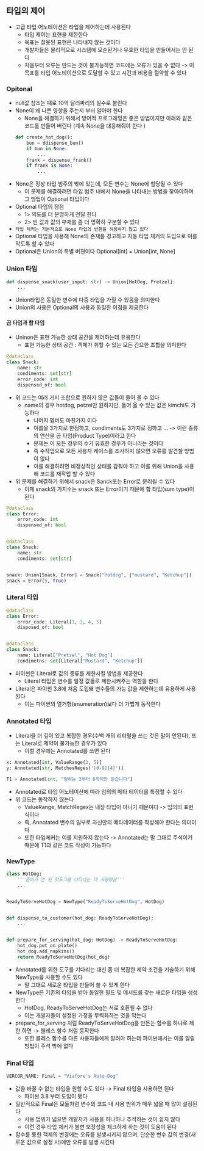 ## 타입의 제어

- 고급 타입 어노테이션은 타입을 제어하는데 사용된다
    - 타입 제어는 표현을 제한한다
    - 목표는 잘못된 표현은 나타내지 않는 것이다
    - 개발자들은 물리적으로 시스템에 모순된거나 무효한 타입을 만들어서는 안 된다
  - 처음부터 오류는 만드는 것이 불가능하면 코드에는 오류가 있을 수 없다 -> 이 목표를 타입 어노테이션으로 도달할 수 있고 시간과 비용을 절약할 수 있다

### Opitonal

- null값 참조는 때로 10억 달러짜리의 실수로 불린다
- None이 왜 나쁜 영향을 주는지 부터 알아야 한다
    - None을 해결하기 위해서 방어적 프로그래밍은 좋은 방법이지만 아래와 같은 코드를 만들어 버린다 (계속 None을 대응해줘야 한다 )
  ```python
  def create_hot_dog():
      bun = ddispense_bun()
      if bun in None:
          ...
      frank = dispense_frank()
      if frank is None:
          ...
  ```
- None은 정상 타입 범주의 밖에 있는데, 모든 변수는 None에 할당될 수 있다
    - 이 문제를 해결하려면 타입 범주 내에서 None을 나타내는 방법을 찾아야하며 그 방법이 Optional 타입이다
- Optional 타입의 장점
    - 1> 의도를 더 분명하게 전달 한다
    - 2> 빈 값과 값의 부재를 좀 더 명확히 구분할 수 있다
- `타입 체커는 기본적으로 None 타입의 반환을 허용하지 않고 있다`
- Optional 타입을 사용해 None의 존재를 경고하고 자동 타입 체커의 도입으로 이를 막도록 할 수 있다
- Optional은 Union의 특별 버젼이다 Optional[int] = Union[int, None]

### Union 타입

```python
def dispense_snack(user_input: str) -> Union[HotDog, Pretzel]:
    ...
```

- Union타입은 동일한 변수에 다중 타입을 가질 수 있음을 의미한다
- Union의 사용은 Optional의 사용과 동일한 이점을 제공한다

#### 곱 타입과 합 타입

- Uninon은 표현 가능한 상태 공간을 제어하는데 유용한다
    - 표현 가능한 상태 공간 : 객체가 취할 수 있는 모든 간으한 조합을 의미한다

```python
@dataclass
class Snack:
    name: str
    condiments: set[str]
    error_code: int
    dispensed_of: bool
```

- 위 코드는 여러 가지 조합으로 원하지 않은 값들이 들어 올 수 있다
  - name의 경우 hotdog, petzel만 원하지만, 들어 올 수 있는 값은 kimchi도 가능하다
    - 나머지 멤버도 마찬가지 이다
    - 이름을 3가지로 한정하고, condiments도 3가지로 정하고 ... -> 이런 종류의 연산을 곱 타입(Product Type)이라고 한다
    - 문제는 이 모든 경우의 수가 유효한 경우가 아니라는 것이다
    - 즉 수작업으로 모든 사용자 케이스를 조사하지 않으면 오류를 발견할 방법이 없다
    - 이를 해결하려면 비정상적인 상태를 감춰야 하고 이를 위해 Union을 사용해 코드를 재작업 할 수 있다
- 위 문제를 해결하기 위해서 snack은 Sanck또는 Error로 분리될 수 있다
    - 이제 snack의 가지수는 snack 또는 Error이기 때문에 합 타입(sum type)이 된다

```python
@dataclass
class Error:
    error_code: int
    dispensed_of: bool


@dataclass
class Snack:
    name: str
    condiments: set[str]


snack: Union[Snack, Error] = Snack("Hotdog", {"mustard", "Ketchup"})
snack = Error(5, True)
```

### Literal 타입

```python
@dataclass
class Error:
    error_code: Literal[1, 2, 4, 5]
    disposed_of: bool


@dataclass
class Snack:
    name: Literal["Pretzel", "Hot Dog"]
    condimetns: set[Literal["Mustard", "Ketchup"]]
```

- 파이썬은 Literal로 값의 종류를 제한사킬 방법을 제공한다
    - Literal 타입은 변수를 일정 값들로 제한시켜주는 역할을 한다
- Literal은 파이썬 3.8에 처음 도입돼 변수들의 가능 값을 제한하는데 유용하게 사용된다
    - 이는 파이썬의 열거형(enumeration)보다 더 가볍게 동작한다

### Annotated 타입

- Literal을 더 깊이 있고 복잡한 경우(수백 개의 리터럴을 쓰는 것은 말이 안된다), 또는 Literal로 제약이 불가능한 경우가 있다
    - 이럴 경우에는 Annotated를 쓰면 된다

```python
x: Annotated[int, ValueRange(3, 5)]
y: Annotated[str, MatchesReges('[0-9]{4}')]

T1 = Annotated[int, "범위는 3부터 6까지만 받습니다"]
```

- Annotated로 타입 어노테이션에 따라 임의의 메타 테이터를 특정할 수 있다
- 위 코드는 동작하지 않는다
    - ValueRange, MatchRegex는 내장 타입이 아니기 때문이다 -> 임의의 표현식이다
    - 즉, Annotated 변수의 일부로 자신만의 메타데이터를 작성해야 한다는 의미이다
    - 또한 타입체커는 이를 지원하지 않는다 -> Annotated는 말 그대로 주석이기 때문에 T1과 같은 코드 작성이 가능하다

### NewType

```python
class HotDog:
    '''준비가 안 된 핫도그를 나타내는 데 사용됐음'''
    ...


ReadyToServeHotDog = NewType("ReadyToServeHotDog", HotDog)


def dispense_to_customer(hot_dog: ReadyToServeHotDog):
    ...


def prepare_for_serving(hot_dog: HotDog) -> ReadyToServeHotDog:
    hot_dog.put_on_plate()
    hot_dog.add_napkins()
    return ReadyToServeHotDog(hot_dog)
```

- Annotated를 위한 도구를 기다리는 대신 좀 더 복잡한 제약 조건을 기술하기 위해 NewType을 사용할 수도 있다
    - 말 그대로 새로운 타입을 만들어 쓸 수 있게 한다
- NewType은 기존의 타입을 받아 동일한 필드 및 메서드를 갖는 새로운 타입을 생성한다
    - HotDog, ReadyToServeHotDog는 서로 호환될 수 없다
    - 이는 개발자들이 설정된 가정을 무력화하는 것을 막는다
- prepare_for_serving 처럼 ReadyToServeHotDog를 만든는 함수를 하나로 제한 하면 -> 블레스 함수 처럼 동작한다
    - 또한 블레스 함수를 다른 사용자들에게 알려야 하는데 파이썬에서는 이를 알릴 방법이 주석 밖에 없다

### Final 타입

```python
VERCOR_NAME: Final = "Viafore's Auto-Dog"
```

- 값을 바꿀 수 없는 타입을 원할 수도 있다 -> Final 타입을 사용하면 된다
    - 파이썬 3.8 부터 도입이 됐다
- 일반적으로 Final은 모듈처럼 변수의 코드 내 사용 범위가 매우 넓을 때 많이 설정된다
    - 사용 범위가 넓으면 개발자가 사용을 하나하나 추적하는 것이 쉽지 않다
    - 이런 경우 타입 체커가 불변 보장성을 체크하게 하는 것이 도움이 된다
- 함수를 통한 객체의 변경에는 오류를 발생시키지 않으며, 단순한 변수 값의 변경(새로운 값으로 설정 시)에만 오류를 발생 시킨다 